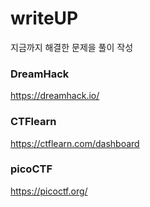 # writeUP
지금까지 해결한 문제을 풀이 작성

### DreamHack
https://dreamhack.io/

### CTFlearn
https://ctflearn.com/dashboard

### picoCTF
https://picoctf.org/

